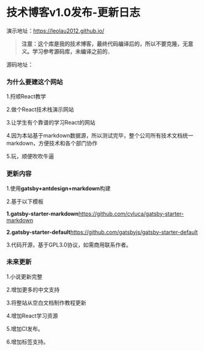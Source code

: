 # 技术博客v1.0发布-更新日志

演示地址：<https://leolau2012.github.io/>

> **注意：这个库是我的技术博客，最终代码编译后的，所以不要克隆，无意义。学习参考源码库，未编译之前的**，

源码地址：

### 为什么要建这个网站

1.捋顺React教学

2.做个React技术栈演示网站

3.让学生有个靠谱的学习React的网站

4.因为本站基于markdown数据源，所以测试完毕，整个公司所有技术文档统一markdown，方便技术和各个部门协作

5.玩，顺便吹吹牛逼

### 更新内容

1.使用**gatsby+antdesign+markdown**构建

2.基于以下模板

**1.gatsby-starter-markdown**<https://github.com/cvluca/gatsby-starter-markdown>

**2.gatsby-starter-default**<https://github.com/gatsbyjs/gatsby-starter-default>

3.代码开源，基于GPL3.0协议，如需商用联系作者。

### 未来更新

1.小说更新完整

2.增加更多的中文支持

3.将整站从空白文档制作教程更新

4.增加React学习资源

5.增加CI发布。

6.增加标签支持。